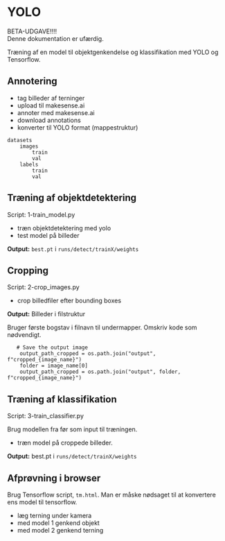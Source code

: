 # YOLO

BETA-UDGAVE!!!!  
Denne dokumentation er ufærdig.

Træning af en model til objektgenkendelse og klassifikation med YOLO og Tensorflow.   

## Annotering
- tag billeder af terninger
- upload til makesense.ai
- annoter med makesense.ai
- download annotations
- konverter til YOLO format (mappestruktur)

```
datasets
    images
        train
        val
    labels
        train
        val
```

## Træning af objektdetektering
Script: 1-train_model.py

- træn objektdetektering med yolo
- test model på billeder  

**Output:** `best.pt` i `runs/detect/trainX/weights`

## Cropping
Script: 2-crop_images.py  
- crop billedfiler efter bounding boxes

**Output:** Billeder i filstruktur

Bruger første bogstav i filnavn til undermapper. Omskriv kode som nødvendigt.
```   
   # Save the output image
    output_path_cropped = os.path.join("output", f"cropped_{image_name}")
    folder = image_name[0]
    output_path_cropped = os.path.join("output", folder, f"cropped_{image_name}")
 ```

## Træning af klassifikation
Script: 3-train_classifier.py  

Brug modellen fra før som input til træningen. 

- træn model på croppede billeder.



**Output:** best.pt  i `runs/detect/trainX/weights`

## Afprøvning i browser
Brug Tensorflow script, `tm.html`.
Man er måske nødsaget til at konvertere ens model til tensorflow.

- læg terning under kamera
- med model 1 genkend objekt
- med model 2 genkend terning 


